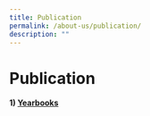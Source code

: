 ```yaml
---
title: Publication
permalink: /about-us/publication/
description: ""
---
```

# Publication

<b>1) <u>Yearbooks</u></b>